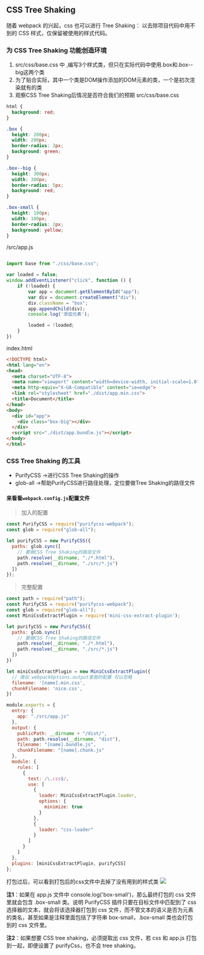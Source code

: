 ## CSS Tree Shaking
随着 webpack 的兴起，css 也可以进行 Tree Shaking： 以去除项目代码中用不到的 CSS 样式，仅保留被使用的样式代码。

### 为 CSS Tree Shaking 功能创造环境

1. src/css/base.css 中 ,编写3个样式类，但只在实际代码中使用.box和.box--big这两个类
2. 为了贴合实际，其中一个类是DOM操作添加的DOM元素的类，一个是初次渲染就有的类
3. 观察CSS Tree Shaking后情况是否符合我们的预期
src/css/base.css
```css
html {
  background: red;
}

.box {
  height: 200px;
  width: 200px;
  border-radius: 3px;
  background: green;
}

.box--big {
  height: 300px;
  width: 300px;
  border-radius: 5px;
  background: red;
}

.box-small {
  height: 100px;
  width: 100px;
  border-radius: 2px;
  background: yellow;
}

```
/src/app.js
```javascript

import base from "./css/base.css";

var loaded = false;
window.addEventListener("click", function () {
    if (!loaded) {
        var app = document.getElementById("app");
        var div = document.createElement("div");
        div.className = "box";
        app.appendChild(div);
        console.log('添加元素');

        loaded = !loaded;
    }
})

```

index.html
```html
<!DOCTYPE html>
<html lang="en">
<head>
  <meta charset="UTF-8">
  <meta name="viewport" content="width=device-width, initial-scale=1.0">
  <meta http-equiv="X-UA-Compatible" content="ie=edge">
  <link rel="stylesheet" href="./dist/app.min.css">
  <title>Document</title>
</head>
<body>
  <div id="app">
    <div class="box-big"></div>
  </div>
  <script src="./dist/app.bundle.js"></script>
</body>
</html>
```

### CSS Tree Shaking 的工具

- PurifyCSS →进行CSS Tree Shaking的操作
- glob-all →帮助PurifyCSS进行路径处理，定位要做Tree Shaking的路径文件

#### 来看看`webpack.config.js`配置文件
>加入的配置
```javascript
const PurifyCSS = require("purifycss-webpack");
const glob = require("glob-all");

let purifyCSS = new PurifyCSS({
  paths: glob.sync([
    // 要做CSS Tree Shaking的路径文件
    path.resolve(__dirname, "./*.html"),
    path.resolve(__dirname, "./src/*.js")
  ])
});
```
>完整配置
```javascript
const path = require("path");
const PurifyCSS = require("purifycss-webpack");
const glob = require("glob-all");
const MiniCssExtractPlugin = require('mini-css-extract-plugin');

let purifyCSS = new PurifyCSS({
  paths: glob.sync([
    // 要做CSS Tree Shaking的路径文件
    path.resolve(__dirname, "./*.html"),
    path.resolve(__dirname, "./src/*.js")
  ])
})

let miniCssExtractPlugin = new MiniCssExtractPlugin({
  // 类似 webpackOptions.output里面的配置 可以忽略
  filename: '[name].min.css',
  chunkFilename: 'nice.css',
})

module.exports = {
  entry: {
    app: "./src/app.js"
  },
  output: {
    publicPath: __dirname + "/dist/",
    path: path.resolve(__dirname, "dist"),
    filename: "[name].bundle.js",
    chunkFilename: "[name].chunk.js"
  },
  module: {
    rules: [
      {
        test: /\.css$/,
        use: [
          {
            loader: MiniCssExtractPlugin.loader,
            options: {
              minimize: true
            }
          },
          {
            loader: "css-loader"
          }
        ]
      }
    ]
  },
  plugins: [miniCssExtractPlugin, purifyCSS]
};

```


打包过后，可以看到打包后的css文件中去掉了没有用到的样式类
![](https://upload-images.jianshu.io/upload_images/9249356-564600035367c015.png?imageMogr2/auto-orient/strip%7CimageView2/2/w/1240)


**注1**：如果在 app.js 文件中 console.log('box-small')，那么最终打包的 css 文件里就会包含 .box-small 类。说明 PurifyCSS 插件只要在目标文件中匹配到了 css 选择器的文本，就会将该选择器打包到 css 文件，而不管文本的语义是否为元素的类名，甚至如果是注释里面包括了字符串 box-small，.box-small 类也会打包到的 css 文件里。

**注2**：如果想要 CSS tree shaking，必须提取出 css 文件，若 css 和 app.js 打包到一起，即便设置了 purifyCss，也不会 tree shaking。